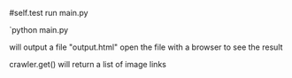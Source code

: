 #self.test
run main.py

`python main.py


will output a file "output.html"
open the file with a browser to see the result

crawler.get() will return a list of image links
